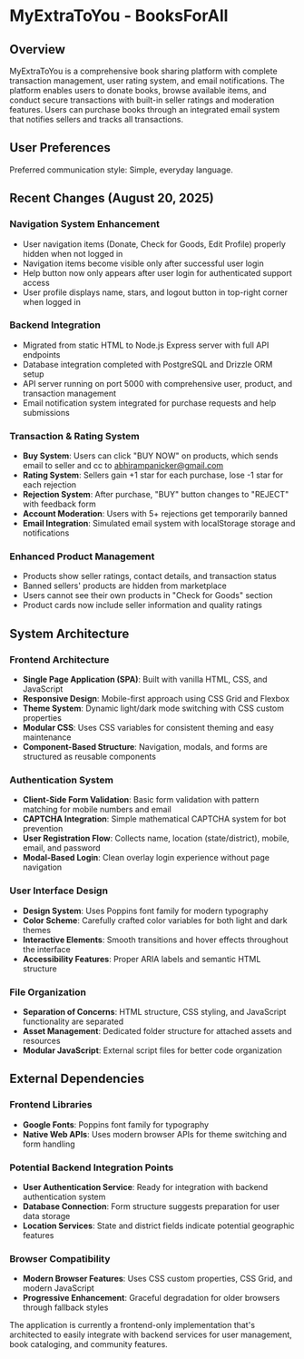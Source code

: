 # MyExtraToYou - BooksForAll

## Overview

MyExtraToYou is a comprehensive book sharing platform with complete transaction management, user rating system, and email notifications. The platform enables users to donate books, browse available items, and conduct secure transactions with built-in seller ratings and moderation features. Users can purchase books through an integrated email system that notifies sellers and tracks all transactions.

## User Preferences

Preferred communication style: Simple, everyday language.

## Recent Changes (August 20, 2025)

### Navigation System Enhancement
- User navigation items (Donate, Check for Goods, Edit Profile) properly hidden when not logged in
- Navigation items become visible only after successful user login
- Help button now only appears after user login for authenticated support access
- User profile displays name, stars, and logout button in top-right corner when logged in

### Backend Integration
- Migrated from static HTML to Node.js Express server with full API endpoints
- Database integration completed with PostgreSQL and Drizzle ORM setup
- API server running on port 5000 with comprehensive user, product, and transaction management
- Email notification system integrated for purchase requests and help submissions

### Transaction & Rating System
- **Buy System**: Users can click "BUY NOW" on products, which sends email to seller and cc to abhirampanicker@gmail.com
- **Rating System**: Sellers gain +1 star for each purchase, lose -1 star for each rejection
- **Rejection System**: After purchase, "BUY" button changes to "REJECT" with feedback form
- **Account Moderation**: Users with 5+ rejections get temporarily banned
- **Email Integration**: Simulated email system with localStorage storage and notifications

### Enhanced Product Management
- Products show seller ratings, contact details, and transaction status
- Banned sellers' products are hidden from marketplace
- Users cannot see their own products in "Check for Goods" section
- Product cards now include seller information and quality ratings

## System Architecture

### Frontend Architecture
- **Single Page Application (SPA)**: Built with vanilla HTML, CSS, and JavaScript
- **Responsive Design**: Mobile-first approach using CSS Grid and Flexbox
- **Theme System**: Dynamic light/dark mode switching with CSS custom properties
- **Modular CSS**: Uses CSS variables for consistent theming and easy maintenance
- **Component-Based Structure**: Navigation, modals, and forms are structured as reusable components

### Authentication System
- **Client-Side Form Validation**: Basic form validation with pattern matching for mobile numbers and email
- **CAPTCHA Integration**: Simple mathematical CAPTCHA system for bot prevention
- **User Registration Flow**: Collects name, location (state/district), mobile, email, and password
- **Modal-Based Login**: Clean overlay login experience without page navigation

### User Interface Design
- **Design System**: Uses Poppins font family for modern typography
- **Color Scheme**: Carefully crafted color variables for both light and dark themes
- **Interactive Elements**: Smooth transitions and hover effects throughout the interface
- **Accessibility Features**: Proper ARIA labels and semantic HTML structure

### File Organization
- **Separation of Concerns**: HTML structure, CSS styling, and JavaScript functionality are separated
- **Asset Management**: Dedicated folder structure for attached assets and resources
- **Modular JavaScript**: External script files for better code organization

## External Dependencies

### Frontend Libraries
- **Google Fonts**: Poppins font family for typography
- **Native Web APIs**: Uses modern browser APIs for theme switching and form handling

### Potential Backend Integration Points
- **User Authentication Service**: Ready for integration with backend authentication system
- **Database Connection**: Form structure suggests preparation for user data storage
- **Location Services**: State and district fields indicate potential geographic features

### Browser Compatibility
- **Modern Browser Features**: Uses CSS custom properties, CSS Grid, and modern JavaScript
- **Progressive Enhancement**: Graceful degradation for older browsers through fallback styles

The application is currently a frontend-only implementation that's architected to easily integrate with backend services for user management, book cataloging, and community features.